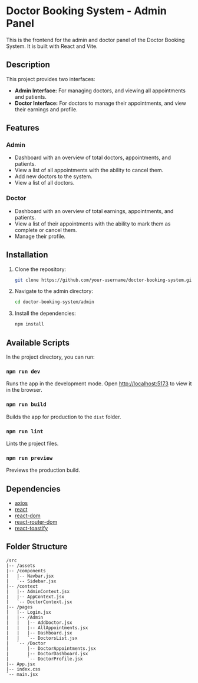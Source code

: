 # Doctor Booking System - Admin Panel

This is the frontend for the admin and doctor panel of the Doctor Booking System. It is built with React and Vite.

## Description

This project provides two interfaces:
- **Admin Interface:** For managing doctors, and viewing all appointments and patients.
- **Doctor Interface:** For doctors to manage their appointments, and view their earnings and profile.

## Features

### Admin
- Dashboard with an overview of total doctors, appointments, and patients.
- View a list of all appointments with the ability to cancel them.
- Add new doctors to the system.
- View a list of all doctors.

### Doctor
- Dashboard with an overview of total earnings, appointments, and patients.
- View a list of their appointments with the ability to mark them as complete or cancel them.
- Manage their profile.

## Installation

1. Clone the repository:
   ```bash
   git clone https://github.com/your-username/doctor-booking-system.git
   ```
2. Navigate to the admin directory:
   ```bash
   cd doctor-booking-system/admin
   ```
3. Install the dependencies:
   ```bash
   npm install
   ```

## Available Scripts

In the project directory, you can run:

### `npm run dev`

Runs the app in the development mode.
Open [http://localhost:5173](http://localhost:5173) to view it in the browser.

### `npm run build`

Builds the app for production to the `dist` folder.

### `npm run lint`

Lints the project files.

### `npm run preview`

Previews the production build.

## Dependencies

- [axios](https://axios-http.com/)
- [react](https://reactjs.org/)
- [react-dom](https://reactjs.org/docs/react-dom.html)
- [react-router-dom](https://reactrouter.com/)
- [react-toastify](https://fkhadra.github.io/react-toastify/introduction)

## Folder Structure

```
/src
|-- /assets
|-- /components
|   |-- Navbar.jsx
|   `-- Sidebar.jsx
|-- /context
|   |-- AdminContext.jsx
|   |-- AppContext.jsx
|   `-- DoctorContext.jsx
|-- /pages
|   |-- Login.jsx
|   |-- /Admin
|   |   |-- AddDoctor.jsx
|   |   |-- AllAppointments.jsx
|   |   |-- Dashboard.jsx
|   |   `-- DoctorsList.jsx
|   `-- /Doctor
|       |-- DoctorAppointments.jsx
|       |-- DoctorDashboard.jsx
|       `-- DoctorProfile.jsx
|-- App.jsx
|-- index.css
`-- main.jsx
```